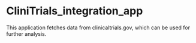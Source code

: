 # CliniTrials_integration_app
This application fetches data from clinicaltrials.gov, which can be used for further analysis.
